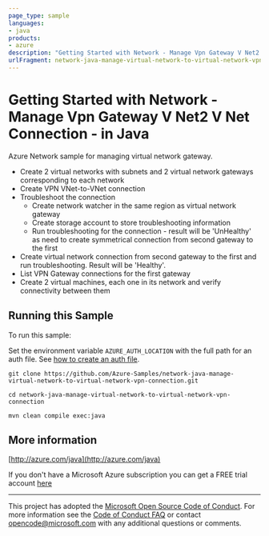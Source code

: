 ```yaml
---
page_type: sample
languages:
- java
products:
- azure
description: "Getting Started with Network - Manage Vpn Gateway V Net2 V Net Connection - in Java"
urlFragment: network-java-manage-virtual-network-to-virtual-network-vpn-connection
---
```


# Getting Started with Network - Manage Vpn Gateway V Net2 V Net Connection - in Java #


  Azure Network sample for managing virtual network gateway.
   - Create 2 virtual networks with subnets and 2 virtual network gateways corresponding to each network
   - Create VPN VNet-to-VNet connection
   - Troubleshoot the connection
     - Create network watcher in the same region as virtual network gateway
     - Create storage account to store troubleshooting information
     - Run troubleshooting for the connection - result will be 'UnHealthy' as need to create symmetrical connection from second gateway to the first
   - Create virtual network connection from second gateway to the first and run troubleshooting. Result will be 'Healthy'.
   - List VPN Gateway connections for the first gateway
   - Create 2 virtual machines, each one in its network and verify connectivity between them
 

## Running this Sample ##

To run this sample:

Set the environment variable `AZURE_AUTH_LOCATION` with the full path for an auth file. See [how to create an auth file](https://github.com/Azure/azure-libraries-for-java/blob/master/AUTH.md).

    git clone https://github.com/Azure-Samples/network-java-manage-virtual-network-to-virtual-network-vpn-connection.git

    cd network-java-manage-virtual-network-to-virtual-network-vpn-connection

    mvn clean compile exec:java

## More information ##

[http://azure.com/java](http://azure.com/java)

If you don't have a Microsoft Azure subscription you can get a FREE trial account [here](http://go.microsoft.com/fwlink/?LinkId=330212)

---

This project has adopted the [Microsoft Open Source Code of Conduct](https://opensource.microsoft.com/codeofconduct/). For more information see the [Code of Conduct FAQ](https://opensource.microsoft.com/codeofconduct/faq/) or contact [opencode@microsoft.com](mailto:opencode@microsoft.com) with any additional questions or comments.
